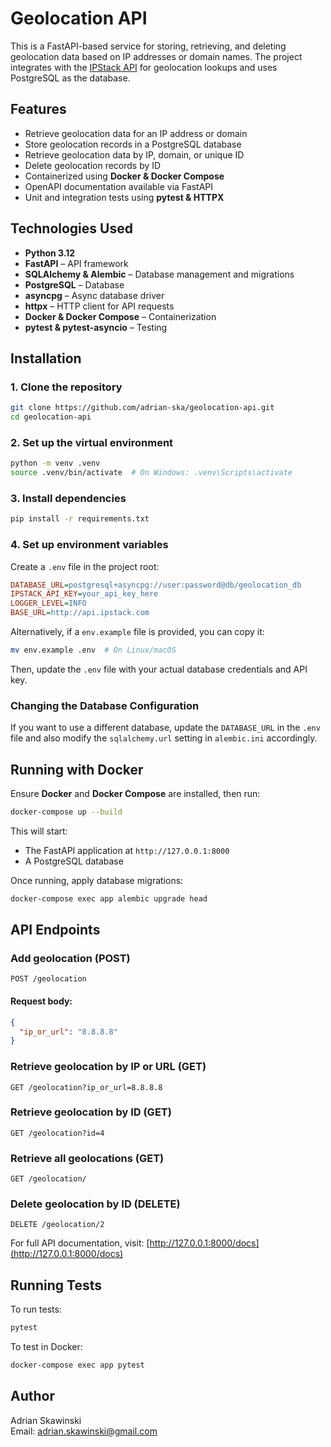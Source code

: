 # Geolocation API

This is a FastAPI-based service for storing, retrieving, and deleting geolocation data based on IP addresses or domain names. The project integrates with the [IPStack API](https://ipstack.com/) for geolocation lookups and uses PostgreSQL as the database.

## Features

- Retrieve geolocation data for an IP address or domain
- Store geolocation records in a PostgreSQL database
- Retrieve geolocation data by IP, domain, or unique ID
- Delete geolocation records by ID
- Containerized using **Docker & Docker Compose**
- OpenAPI documentation available via FastAPI
- Unit and integration tests using **pytest & HTTPX**

## Technologies Used

- **Python 3.12**
- **FastAPI** – API framework
- **SQLAlchemy & Alembic** – Database management and migrations
- **PostgreSQL** – Database
- **asyncpg** – Async database driver
- **httpx** – HTTP client for API requests
- **Docker & Docker Compose** – Containerization
- **pytest & pytest-asyncio** – Testing

## Installation

### 1. Clone the repository

```sh
git clone https://github.com/adrian-ska/geolocation-api.git
cd geolocation-api
```

### 2. Set up the virtual environment

```sh
python -m venv .venv
source .venv/bin/activate  # On Windows: .venv\Scripts\activate
```

### 3. Install dependencies

```sh
pip install -r requirements.txt
```

### 4. Set up environment variables

Create a `.env` file in the project root:

```ini
DATABASE_URL=postgresql+asyncpg://user:password@db/geolocation_db
IPSTACK_API_KEY=your_api_key_here
LOGGER_LEVEL=INFO
BASE_URL=http://api.ipstack.com
```

Alternatively, if a `env.example` file is provided, you can copy it:

```sh
mv env.example .env  # On Linux/macOS
```

Then, update the `.env` file with your actual database credentials and API key.

### Changing the Database Configuration

If you want to use a different database, update the `DATABASE_URL` in the `.env` file and also modify the `sqlalchemy.url` setting in `alembic.ini` accordingly.

## Running with Docker

Ensure **Docker** and **Docker Compose** are installed, then run:

```sh
docker-compose up --build
```

This will start:

- The FastAPI application at `http://127.0.0.1:8000`
- A PostgreSQL database

Once running, apply database migrations:

```sh
docker-compose exec app alembic upgrade head
```

## API Endpoints

### Add geolocation (POST)

```http
POST /geolocation
```

#### Request body:

```json
{
  "ip_or_url": "8.8.8.8"
}
```

### Retrieve geolocation by IP or URL (GET)

```http
GET /geolocation?ip_or_url=8.8.8.8
```

### Retrieve geolocation by ID (GET)

```http
GET /geolocation?id=4
```

### Retrieve all geolocations (GET)

```http
GET /geolocation/
```

### Delete geolocation by ID (DELETE)

```http
DELETE /geolocation/2
```

For full API documentation, visit:
[http://127.0.0.1:8000/docs](http://127.0.0.1:8000/docs)

## Running Tests

To run tests:

```sh
pytest
```

To test in Docker:

```sh
docker-compose exec app pytest
```

## Author

Adrian Skawinski  
Email: adrian.skawinski@gmail.com

